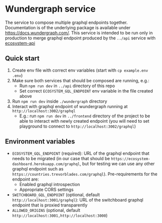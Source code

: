 # Wundergraph service

The service to compose multiple graphql endpoints together. Documentation is of the underlying package is available under https://docs.wundergraph.com/. This service is intended to be run only in production to merge graphql endpoint produced by the `../api` service with [ecosystem-api](https://github.com/makerdao-ses/ecosystem-api)

## Quick start

1. Create env file with correct env variables (start with `cp example.env .env`)
2. Make sure both services that should be composed are running, e.g.:
   - Run `npm run dev` in `../api` directory of this repo
   - Set correct `ECOSYSTEM_GQL_ENDPOINT` env variable in the file created above
3. Run `npm run dev` inside `./wundergraph` directory
4. Interact with graphql endpoint of wundergraph running at `http://localhost:3002/graphql`
    - E.g.: run `npm run dev` in `../frontend` directory of the project to be able to interact with newly created endpoint (you will need to set playground to connect to `http://localhost:3002/graphql`)

## Environment variables

- `ECOSYSTEM_GQL_ENDPOINT` (required): URL of the graphql endpoint that needs to be migrated (in our case that should be `https://ecosystem-dashboard.herokuapp.com/graphql`, but for testing we can use any other graphql endpoint such as `https://countries.trevorblades.com/graphql`). Pre-requirements for the endpoint are:
   - Enabled graphql introspection
   - Appropriate CORS settings
- `SWITCHBOARD_GQL_ENDPOINT` (optional, default `http://localhost:3001/graphql`): URL of the switchboard graphql endpoint that is proxied transparently
- `ALLOWED_ORIGINS` (optional, default `http://localhost:3001,http://localhost:3000`)
